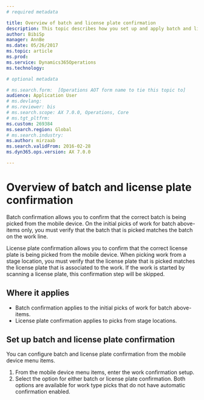 ```yaml
---
# required metadata

title: Overview of batch and license plate confirmation
description: This topic describes how you set up and apply batch and license plate confirmation from a mobile device.
author: BibiSp
manager: AnnBe
ms.date: 05/26/2017
ms.topic: article
ms.prod: 
ms.service: Dynamics365Operations
ms.technology: 

# optional metadata

# ms.search.form:  [Operations AOT form name to tie this topic to]
audience: Application User
# ms.devlang: 
# ms.reviewer: bis
# ms.search.scope: AX 7.0.0, Operations, Core
# ms.tgt_pltfrm: 
ms.custom: 269384
ms.search.region: Global
# ms.search.industry: 
ms.author: mirzaab
ms.search.validFrom: 2016-02-28
ms.dyn365.ops.version: AX 7.0.0

---
```


# Overview of batch and license plate confirmation

Batch confirmation allows you to confirm that the correct batch is being picked from the mobile device. 
On the initial picks of work for batch above-items only, you must verify that the batch that is picked matches the batch on the work line.

License plate confirmation allows you to confirm that the correct license plate is being picked from the mobile device. 
When picking work from a stage location, you must verify that the license plate that is picked matches the license plate that is associated to the work. If the work is started by scanning a license plate, this confirmation step will be skipped.

## Where it applies

- Batch confirmation applies to the initial picks of work for batch above-items.
- License plate confirmation applies to picks from stage locations.

## Set up batch and license plate confirmation
You can configure batch and license plate confirmation from the mobile device menu items.  
1.	From the mobile device menu items, enter the work confirmation setup.  
2.	Select the option for either batch or license plate confirmation. Both options are available for work type picks that do not have automatic confirmation enabled.  


